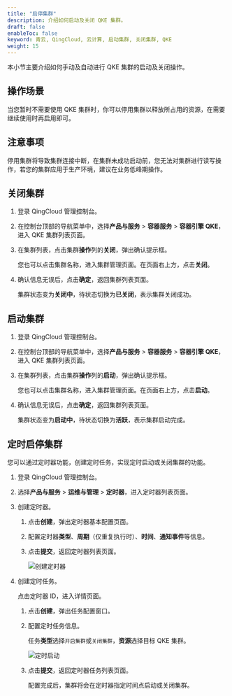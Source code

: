 ```yaml
---
title: "启停集群"
description: 介绍如何启动及关闭 QKE 集群。
draft: false
enableToc: false
keyword: 青云, QingCloud, 云计算, 启动集群, 关闭集群, QKE 
weight: 15
---
```


本小节主要介绍如何手动及自动进行 QKE 集群的启动及关闭操作。

## 操作场景

当您暂时不需要使用 QKE 集群时，你可以停用集群以释放所占用的资源，在需要继续使用时再启用即可。

## 注意事项

停用集群将导致集群连接中断，在集群未成功启动前，您无法对集群进行读写操作，若您的集群应用于生产环境，建议在业务低峰期操作。

## 关闭集群

1. 登录 QingCloud 管理控制台。

2. 在控制台顶部的导航菜单中，选择**产品与服务** > **容器服务** > **容器引擎 QKE**，进入 QKE 集群列表页面。

3. 在集群列表，点击集群**操作**列的**关闭**，弹出确认提示框。

   您也可以点击集群名称，进入集群管理页面。在页面右上方，点击**关闭**。

4. 确认信息无误后，点击**确定**，返回集群列表页面。

   集群状态变为**关闭中**，待状态切换为**已关闭**，表示集群关闭成功。

## 启动集群

1. 登录 QingCloud 管理控制台。

2. 在控制台顶部的导航菜单中，选择**产品与服务** > **容器服务** > **容器引擎 QKE**，进入 QKE 集群列表页面。

3. 在集群列表，点击集群**操作**列的**启动**，弹出确认提示框。

   您也可以点击集群名称，进入集群管理页面。在页面右上方，点击**启动**。

4. 确认信息无误后，点击**确定**，返回集群列表页面。

   集群状态变为**启动中**，待状态切换为**活跃**，表示集群启动完成。

## 定时启停集群

您可以通过定时器功能，创建定时任务，实现定时启动或关闭集群的功能。

1. 登录 QingCloud 管理控制台。

2. 选择**产品与服务** > **运维与管理** > **定时器**，进入定时器列表页面。

3. 创建定时器。

   1. 点击**创建**，弹出定时器基本配置页面。

   2. 配置定时器**类型**、**周期**（仅重复执行时）、**时间**、**通知事件**等信息。

   3. 点击**提交**，返回定时器列表页面。

      <img src="/container/qke/_images/timer.png" alt="创建定时器"/>

4. 创建定时任务。

   点击定时器 ID，进入详情页面。

   1. 点击**创建**，弹出任务配置窗口。

   2. 配置定时任务信息。

      任务**类型**选择`开启集群`或`关闭集群`，**资源**选择目标 QKE 集群。

      <img src="/container/qke/_images/timer_auto_start.png" alt="定时启动"/>

   3. 点击**提交**，返回定时器任务列表页面。

      配置完成后，集群将会在定时器指定时间点启动或关闭集群。 
